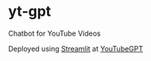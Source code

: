 # yt-gpt
Chatbot for YouTube Videos

Deployed using [Streamlit](https://streamlit.io) at [YouTubeGPT](https://rai-sandeep-yt-gpt-app-gb2p8w.streamlit.app)
